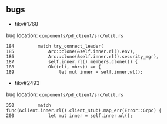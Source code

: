 ## bugs
- tikv#1768

bug location: 
`components/pd_client/src/util.rs`
```
184         match try_connect_leader(
185             Arc::clone(&self.inner.rl().env),
186             Arc::clone(&self.inner.rl().security_mgr),
187             self.inner.rl().members.clone()) {
188             Ok((cli, mbrs)) => {
189                 let mut inner = self.inner.wl();

```

- tikv#2493

bug location:
`components/pd_client/src/util.rs`
```
350         match func(&client.inner.rl().client_stub).map_err(Error::Grpc) {
200             let mut inner = self.inner.wl();

```
